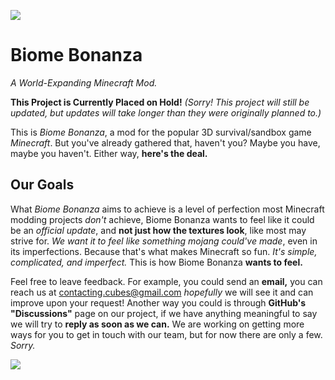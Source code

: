 ![](https://github.com/CyoNearYou/file-storage/blob/extra/minecraft_title_all.png?raw=true)
# Biome Bonanza
*A World-Expanding Minecraft Mod.*

**This Project is Currently Placed on Hold!** *(Sorry! This project will still be updated, but updates will take longer than they were originally planned to.)*

This is *Biome Bonanza*, a mod for the popular 3D survival/sandbox game *Minecraft*. But you've already gathered that, haven't you? Maybe you have, maybe you haven't. Either way, **here's the deal.**

## Our Goals

What *Biome Bonanza* aims to achieve is a level of perfection most Minecraft modding projects *don't* achieve, Biome Bonanza wants to feel like it could be an *official update*, and **not just how the textures look**, like most may strive for. *We want it to feel like something mojang could've made*, even in its imperfections. Because that's what makes Minecraft so fun. *It's simple, complicated, and imperfect.* This is how Biome Bonanza **wants to feel.**

Feel free to leave feedback. For example, you could send an **email,** you can reach us at contacting.cubes@gmail.com *hopefully* we will see it and can improve upon your request! Another way you could is through **GitHub's "Discussions"** page on our project, if we have anything meaningful to say we will try to **reply as soon as we can.** We are working on getting more ways for you to get in touch with our team, but for now there are only a few. *Sorry.*

![](https://github.com/CyoNearYou/file-storage/blob/main/file%20(5).png?raw=true)
